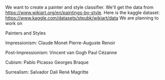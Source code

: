 We want to create a painter and style classifier. We'll get the data from https://www.wikiart.org/en/paintings-by-style. Here is the kaggle dataset: https://www.kaggle.com/datasets/steubk/wikiart/data
We are planning to work on  

Painters and Styles

Impressionism:
Claude Monet
Pierre-Auguste Renoir

Post-Impressionism:
Vincent van Gogh
Paul Cézanne


Cubism:
Pablo Picasso
Georges Braque


Surrealism:
Salvador Dalí
René Magritte

